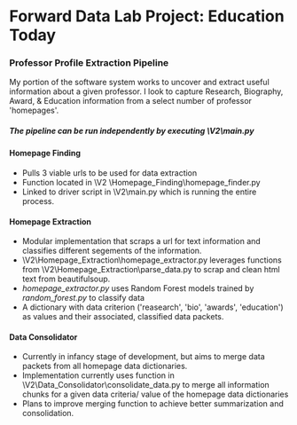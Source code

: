 # Forward Data Lab Project: Education Today

### Professor Profile Extraction Pipeline

My portion of the software system works to uncover and extract useful information about a given professor. I look to capture Research, Biography, Award, & Education information from a select number of professor 'homepages'.

##### The pipeline can be run independently by executing \V2\main.py

#### Homepage Finding
- Pulls 3 viable urls to be used for data extraction
- Function located in \V2 \Homepage_Finding\homepage_finder.py
- Linked to driver script in \V2\main.py which is running the entire process.

#### Homepage Extraction
- Modular implementation that scraps a url for text information and classifies different segements of the information.
- \V2\Homepage_Extraction\homepage_extractor.py leverages functions from \V2\Homepage_Extraction\parse_data.py to scrap and clean html text from beautifulsoup.
- *homepage_extractor.py* uses Random Forest models trained by *random_forest.py* to classify data
- A dictionary with data criterion ('reasearch', 'bio', 'awards', 'education') as values and their associated, classified data packets.

#### Data Consolidator
- Currently in infancy stage of development, but aims to merge data packets from all homepage data dictionaries. 
- Implementation currently uses function in \V2\Data_Consolidator\consolidate_data.py to merge all information chunks for a given data criteria/ value of the homepage data dictionaries
- Plans to improve merging function to achieve better summarization and consolidation.
